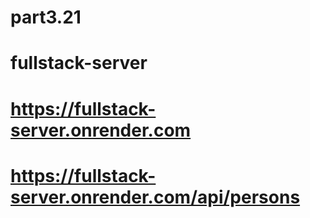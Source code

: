 # part3.21
# fullstack-server
# https://fullstack-server.onrender.com
# https://fullstack-server.onrender.com/api/persons
